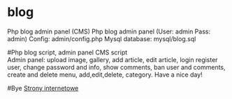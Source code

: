 # blog
Php blog admin panel (CMS)
Php blog admin panel (User: admin Pass: admin)
Config: admin/config.php
Mysql database: mysql/blog.sql

#Php blog script, admin panel CMS script  
Admin panel: upload image, gallery, add article, edit article, login register user, change password and info, show comments, ban user and comments, create and delete menu, add,edit,delete, category. Have a nice day!

#Bye
[Strony internetowe](https://fxstar.eu)
